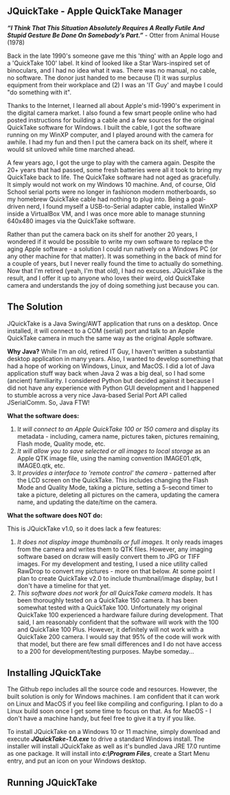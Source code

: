 ﻿## JQuickTake - Apple QuickTake Manager

***“I Think That This Situation Absolutely Requires A Really Futile And Stupid Gesture Be Done On Somebody’s Part.”*** - Otter from Animal House (1978)

Back in the late 1990's someone gave me this 'thing' with an Apple logo and a 'QuickTake 100' label. It kind of looked like a Star Wars-inspired set of binoculars, and I had no idea what it was. There was no manual, no cable, no software. The donor just handed to me because (1) it was surplus equipment from their workplace and (2) I was an 'IT Guy' and maybe I could "do something with it".

Thanks to the Internet, I learned all about Apple's mid-1990's experiment in the digital camera market. I also found a few smart people online who had posted instructions for building a cable and a few sources for the original QuickTake software for Windows. I built the cable, I got the software running on my WinXP computer, and I played around with the camera for awhile. I had my fun and then I put the camera back on its shelf, where it would sit unloved while time marched ahead.

A few years ago, I got the urge to play with the camera again. Despite the 20+ years that had passed, some fresh batteries were all it took to bring my QuickTake back to life. The QuickTake software had not aged as gracefully. It simply would not work on my Windows 10 machine. And, of course, Old School serial ports were no longer in fashionon modern motherboards, so my homebrew QuickTake cable had nothing to plug into. Being a goal-driven nerd, I found myself a USB-to-Serial adapter cable, installed WinXP inside a VirtualBox VM, and I was once more able to manage stunning 640x480 images via the QuickTake software.

Rather than put the camera back on its shelf for another 20 years, I wondered if it would be possible to write my own software to replace the aging Apple software - a solution I could run natively on a Windows PC (or any other machine for that matter). It was something in the back of mind for a couple of years, but I never really found the time to actually do something. Now that I'm retired (yeah, I'm that old), I had no excuses. JQuickTake is the result, and I offer it up to anyone who loves their weird, old QuickTake camera and understands the joy of doing something just because you can.

## The Solution
JQuickTake is a Java Swing/AWT application that runs on a desktop. Once installed, it will connect to a COM (serial) port and talk to an Apple QuickTake camera in much the same way as the original Apple software. 

**Why Java?** While I'm an old, retired IT Guy, I haven't written a substantial desktop application in many years. Also, I wanted to develop something that had a hope of working on Windows, Linux, and MacOS. I did a lot of Java application stuff way back when Java 2 was a big deal, so I had some (ancient) familiarity. I considered Python but decided against it because I did not have any experience with Python GUI development and I happened to stumble across a very nice Java-based Serial Port API called JSerialComm. So, Java FTW!

**What the software does:**

1. I*t will connect to an Apple QuickTake 100 or 150 camera* and display its metadata - including, camera name, pictures taken, pictures remaining, Flash mode, Quality mode, etc.
2. *It will allow you to save selected or all images to local storage* as an Apple QTK image file, using the naming convention IMAGE01.qtk, IMAGE0.qtk, etc.
3. I*t provides a interface to 'remote control' the camera* - patterned after the LCD screen on the QuickTake. This includes changing the Flash Mode and Quality Mode, taking a picture, setting a 5-second timer to take a picture, deleting all pictures on the camera, updating the camera name, and updating the date/time on the camera.

**What the software does NOT do:**

This is JQuickTake v1.0, so it does lack a few features:

1. *It does not display image thumbnails or full images.* It only reads images from the camera and writes them to QTK files. However, any imaging software based on dcraw will easily convert them to JPG or TIFF images. For my development and testing, I used a nice utility called RawDrop to convert my pictures - more on that below. At some point I plan to create QuickTake v2.0 to include thumbnail/image display, but I don't have a timeline for that yet.
2. *This software does not work for all QuickTake camera models*. It has been thoroughly tested on a QuickTake 150 camera. It has been somewhat tested with a QuickTake 100. Unfortunately my original QuickTake 100 experienced a hardware failure during development. That said, I am reasonably confident that the software will work with the 100 and QuickTake 100 Plus. However, it definitely will not work with a QuickTake 200 camera. I would say that 95% of the code will work with that model, but there are few small differences and I do not have access to a 200 for development/testing purposes. Maybe someday...

## Installing JQuickTake

The Github repo includes all the source code and resources. However, the built solution is only for Windows machines. I am confident that it can work on Linux and MacOS if you feel like compiling and configuring. I plan to do a Linux build soon once I get some time to focus on that. As for MacOS - I don't have a machine handy, but feel free to give it a try if you like.

To install JQuickTake on a Windows 10 or 11 machine, simply download and execute ***JQuickTake-1.0.exe*** to drive a standard Windows install. The installer will install JQuickTake as well as it's bundled Java JRE 17.0 runtime as one package. It will install into ***c:\Program Files***, create a Start Menu entry, and put an icon on your Windows desktop.

## Running JQuickTake


